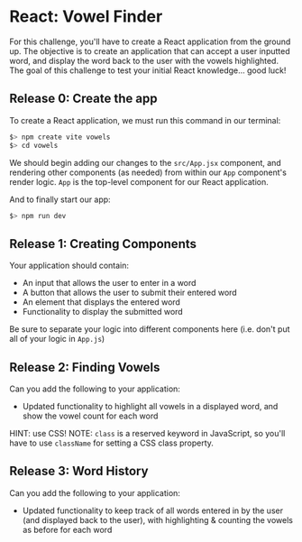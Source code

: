 # React: Vowel Finder

For this challenge, you'll have to create a React application from the ground up. The objective is to create an application that can accept a user inputted word, and display the word back to the user with the vowels highlighted. The goal of this challenge to test your initial React knowledge... good luck!

## Release 0: Create the app

To create a React application, we must run this command in our terminal:

```sh
$> npm create vite vowels
$> cd vowels
```

We should begin adding our changes to the `src/App.jsx` component, and rendering other components (as needed) from within our `App` component's render logic. `App` is the top-level component for our React application. 

And to finally start our app:

```sh
$> npm run dev
```

## Release 1: Creating Components

Your application should contain:
- An input that allows the user to enter in a word
- A button that allows the user to submit their entered word
- An element that displays the entered word
- Functionality to display the submitted word

Be sure to separate your logic into different components here (i.e. don't put all of your logic in `App.js`)

## Release 2: Finding Vowels

Can you add the following to your application:
- Updated functionality to highlight all vowels in a displayed word, and show the vowel count for each word

HINT: use CSS!
NOTE: `class` is a reserved keyword in JavaScript, so you'll have to use `className` for setting a CSS class property.

## Release 3: Word History

Can you add the following to your application:
- Updated functionality to keep track of all words entered in by the user (and displayed back to the user), with highlighting & counting the vowels as before for each word
